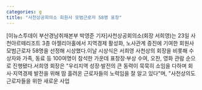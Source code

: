 ```yaml
---
categories: g
title: "사천상공희의소 회원사 모범근로자 58명 표창"
---
```

[이뉴스투데이 부산경남취재본부 박영준 기자]사천상공회의소(회장 서희영)는 23일 사천아르떼리조트 3층 아젤리아홀에서 지역경제 활성화, 노사관계 증진에 기여한 회원사 모범근로자 58명을 선정해 시상했다.이날 시상식은 서희영 사천상의 회장을 비롯해 수상자와 가족, 동료 등 100여명이 참석한 가운데 표창장·부상 수여, 오찬, 영화 관람 순으로 진행됐다.서희영 회장은 "우리지역 성장·발전의 큰 동력이 묵묵히 소임을 다하며 회사·지역경제 발전을 위해 땀 흘려온 근로자들의 노력임을 잘 알고 있다"며, "사천상의도 근로자들을 위한 새로운 사업